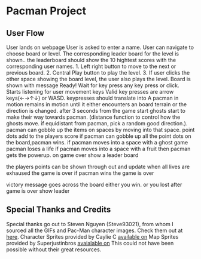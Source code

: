 # Pacman Project
## User Flow
User lands on webpage
User is asked to enter a name.
User can navigate to choose board or level. The corresponding leader board for the level is shown.. the leaderboard should show the 10 hightest scores with the corresponding user names.
	1. Left right button  to move to the next or previous board.
	2. Central Play button to play the level.
	3. If user clicks the other space showing the board level, the user also plays the level.
Board is shown with message Ready!
Wait for key press any key press or click.
Starts listening for user movement keys
Valid key presses are arrow keys(←→↑↓) or WASD.
keypresses should translate into
A pacman in motion remains in motion until it either encounters an board terrain or the direction is changed.
after 3 seconds from the game start ghosts start to make their way towards pacman.
(distance function to control how the ghosts move. if equidistant from pacman, pick a random good direction.).
pacman can gobble up the items on spaces by moving into that space.
point dots add to the players score
if pacman can gobble up all the point dots on the board,pacman wins.
if pacman moves into a space with a ghost game pacman loses a life
if pacman moves into a space with a fruit then  pacman gets the powerup.
on game over show a leader board

the players points can be shown through out and update
when all lives are exhaused the game is over
if pacman wins the game is over

victory message goes across the board either you win. or you lost
after game is over show leader
## Special Thanks and Credits
Special thanks go out to 
Steven Nguyen (Steve93021), from whom I sourced all the GIFs and Pac-Man character images. Check them out at [here](https://www.deviantart.com/steve93021).
Character Sprites provided by Caylie C [available on](https://www.spriters-resource.com/arcade/pacman/asset/159361/)
Map Sprites provided by Superjustinbros [avaialable on](https://www.spriters-resource.com/arcade/pacman/asset/52631/)
This could not have been possible without their great resources.